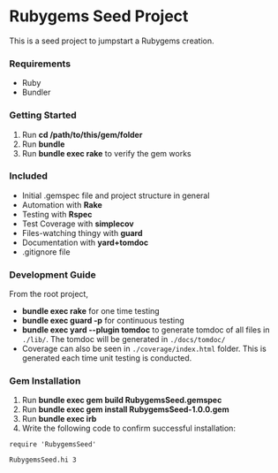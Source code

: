 # Rubygems Seed Project

This is a seed project to jumpstart a Rubygems creation.

### Requirements

* Ruby
* Bundler

### Getting Started

1. Run **cd /path/to/this/gem/folder**
2. Run **bundle**
3. Run **bundle exec rake** to verify the gem works

### Included

* Initial .gemspec file and project structure in general
* Automation with **Rake**
* Testing with **Rspec**
* Test Coverage with **simplecov**
* Files-watching thingy with **guard**
* Documentation with **yard+tomdoc**
* .gitignore file

### Development Guide

From the root project,

* **bundle exec rake** for one time testing
* **bundle exec guard -p** for continuous testing
* **bundle exec yard --plugin tomdoc** to generate tomdoc of all files in `./lib/`. The tomdoc will be generated in `./docs/tomdoc/`
* Coverage can also be seen in `./coverage/index.html` folder. This is generated each time unit testing is conducted.

### Gem Installation

1. Run **bundle exec gem build RubygemsSeed.gemspec**
2. Run **bundle exec gem install RubygemsSeed-1.0.0.gem**
3. Run **bundle exec irb**
4. Write the following code to confirm successful installation:

```
require 'RubygemsSeed'

RubygemsSeed.hi 3
```

